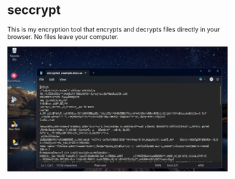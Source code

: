 # seccrypt

This is my encryption tool that encrypts and decrypts files directly in your browser. 
No files leave your computer.

<img src="static/sevv.png" alt="Alt Text" width="700" text-align="center"/>
